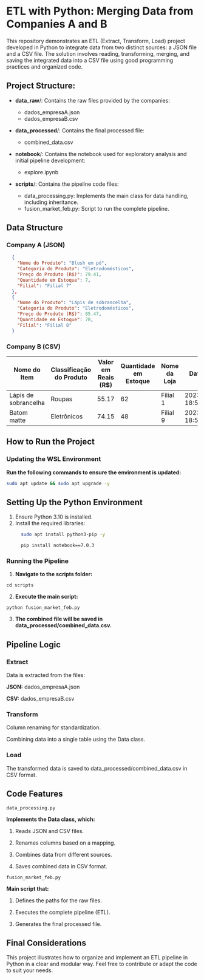 # ETL with Python: Merging Data from Companies A and B

This repository demonstrates an ETL (Extract, Transform, Load) project developed in Python to integrate data from two distinct sources: a JSON file and a CSV file. The solution involves reading, transforming, merging, and saving the integrated data into a CSV file using good programming practices and organized code.


## Project Structure:

- **data_raw**/: Contains the raw files provided by the companies:
  - dados_empresaA.json
  - dados_empresaB.csv

- **data_processed**/: Contains the final processed file:
  - combined_data.csv

- **notebook**/: Contains the notebook used for exploratory analysis and initial pipeline development:
  - explore.ipynb

- **scripts**/: Contains the pipeline code files:
  - data_processing.py: Implements the main class for data handling, including inheritance.
  - fusion_market_feb.py: Script to run the complete pipeline.
 
## Data Structure

### Company A (JSON)
```json
  {
    "Nome do Produto": "Blush em pó",
    "Categoria do Produto": "Eletrodomésticos",
    "Preço do Produto (R$)": 79.41,
    "Quantidade em Estoque": 7,
    "Filial": "Filial 7"
  },
  {
    "Nome do Produto": "Lápis de sobrancelha",
    "Categoria do Produto": "Eletrodomésticos",
    "Preço do Produto (R$)": 85.47,
    "Quantidade em Estoque": 78,
    "Filial": "Filial 8"
  }
```

### Company B (CSV)
| Nome do Item         | Classificação do Produto | Valor em Reais (R$) | Quantidade em Estoque | Nome da Loja | Data da Venda            |
|-----------------------|--------------------------|---------------------|-----------------------|--------------|--------------------------|
| Lápis de sobrancelha | Roupas                   | 55.17              | 62                    | Filial 1     | 2023-04-13 18:58:06.794203 |
| Batom matte          | Eletrônicos              | 74.15              | 48                    | Filial 9     | 2023-06-03 18:58:06.794203 |

###

## How to Run the Project
### Updating the WSL Environment

**Run the following commands to ensure the environment is updated:**
```bash
sudo apt update && sudo apt upgrade -y
```

## Setting Up the Python Environment

1. Ensure Python 3.10 is installed.  
2. Install the required libraries:
    ```bash
      sudo apt install python3-pip -y
    ```
    ```bash
      pip install notebook==7.0.3
    ```
### Running the Pipeline

1. **Navigate to the scripts folder:**
```
cd scripts
```
2. **Execute the main script:**
```
python fusion_market_feb.py
```
3. **The combined file will be saved in data_processed/combined_data.csv.**


## Pipeline Logic
### Extract
Data is extracted from the files:

**JSON:** dados_empresaA.json

**CSV:** dados_empresaB.csv

### Transform
Column renaming for standardization.

Combining data into a single table using the Data class.

### Load
The transformed data is saved to data_processed/combined_data.csv in CSV format.


## Code Features
```
data_processing.py
```
**Implements the Data class, which:**

1. Reads JSON and CSV files.

2. Renames columns based on a mapping.

3. Combines data from different sources.

4. Saves combined data in CSV format.

```
fusion_market_feb.py
```

**Main script that:**

1. Defines the paths for the raw files.

2. Executes the complete pipeline (ETL).

3. Generates the final processed file.

## Final Considerations

This project illustrates how to organize and implement an ETL pipeline in Python in a clear and modular way. Feel free to contribute or adapt the code to suit your needs.
